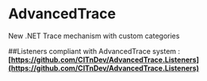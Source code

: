AdvancedTrace
=============

New .NET Trace mechanism with custom categories


##Listeners compliant with AdvancedTrace system :
**[https://github.com/CITnDev/AdvancedTrace.Listeners](https://github.com/CITnDev/AdvancedTrace.Listeners)**
